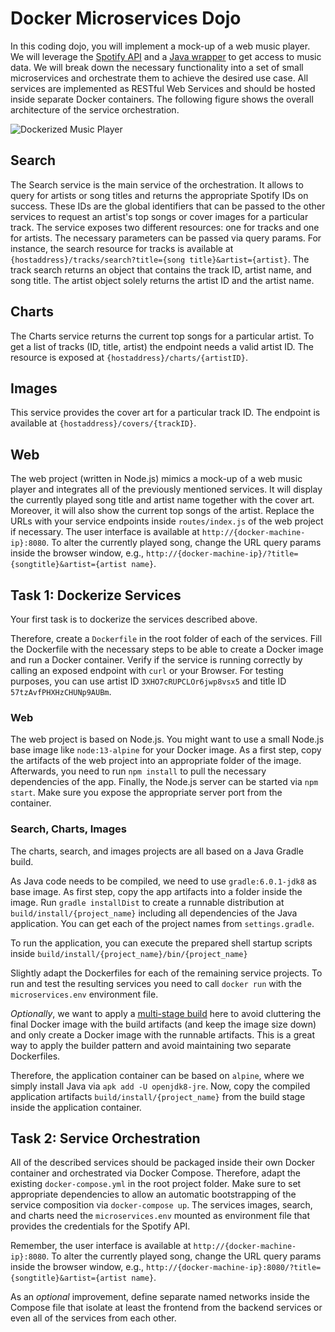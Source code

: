 # Docker Microservices Dojo

In this coding dojo, you will implement a mock-up of a web music player. We will leverage
the [Spotify API][1] and a [Java wrapper][2] to get access to music data. We will break down
the necessary functionality into a set of small microservices and orchestrate them to achieve the
desired use case. All services are implemented as RESTful Web Services and should be hosted inside
separate Docker containers. The following figure shows the overall architecture of the service
orchestration.

![Dockerized Music Player](https://github.com/stefan-kolb/docker-dojo/blob/master/architecture.png "Dockerized Music Player")

## Search

The Search service is the main service of the orchestration. It allows to query for artists or
song titles and returns the appropriate Spotify IDs on success. These IDs are the global identifiers
that can be passed to the other services to request an artist's top songs or cover images for a
particular track. The service exposes two different resources: one for tracks and one for
artists. The necessary parameters can be passed via query params. For instance, the search resource
for tracks is available at `{hostaddress}/tracks/search?title={song title}&artist={artist}`. The
track search returns an object that contains the track ID, artist name, and song title.
The artist object solely returns the artist ID and the artist name.

## Charts

The Charts service returns the current top songs for a particular artist.
To get a list of tracks (ID, title, artist) the endpoint needs a valid artist ID. The
resource is exposed at `{hostaddress}/charts/{artistID}`.

## Images

This service provides the cover art for a particular track ID. The endpoint is available at `{hostaddress}/covers/{trackID}`.

## Web

The web project (written in Node.js) mimics a mock-up of a web music player and integrates all of the previously
mentioned services. It will display the currently played song title and artist name together with
the cover art. Moreover, it will also show the current top songs of the artist.
Replace the URLs with your service endpoints inside `routes/index.js` of the web project if necessary.
The user interface is available at `http://{docker-machine-ip}:8080`.
To alter the currently played song, change the URL query params inside the browser
window, e.g., `http://{docker-machine-ip}/?title={songtitle}&artist={artist name}`.

## Task 1: Dockerize Services

Your first task is to dockerize the services described above.

Therefore, create a `Dockerfile` in the root folder of each of the services.
Fill the Dockerfile with the necessary steps to be able to create a Docker image and run a Docker container.
Verify if the service is running correctly by calling an exposed endpoint with `curl` or your Browser.
For testing purposes, you can use artist ID `3XHO7cRUPCLOr6jwp8vsx5` and title ID `57tzAvfPHXHzCHUNp9AUBm`.

### Web

The web project is based on Node.js. You might want to use a small Node.js base image like `node:13-alpine` for your Docker image.
As a first step, copy the artifacts of the web project into an appropriate folder of the image.
Afterwards, you need to run `npm install` to pull the necessary dependencies of the app.
Finally, the Node.js server can be started via `npm start`. Make sure you expose the appropriate server port from the container.

### Search, Charts, Images

The charts, search, and images projects are all based on a Java Gradle build.

As Java code needs to be compiled, we need to use `gradle:6.0.1-jdk8` as base image.
As first step, copy the app artifacts into a folder inside the image.
Run `gradle installDist` to create a runnable distribution at `build/install/{project_name}` including all dependencies of the Java application. You can get each of the project names from `settings.gradle`.

To run the application, you can execute the prepared shell startup scripts inside `build/install/{project_name}/bin/{project_name}`

Slightly adapt the Dockerfiles for each of the remaining service projects.
To run and test the resulting services you need to call `docker run` with the `microservices.env` environment file.

*Optionally*, we want to apply a [multi-stage build][3] here to avoid cluttering the final Docker image with the build artifacts (and keep the image size down) and only create a Docker image with the runnable artifacts. This is a great way to apply the builder pattern and avoid maintaining two separate Dockerfiles.

Therefore, the application container can be based on `alpine`, where we simply install Java via `apk add -U openjdk8-jre`.
Now, copy the compiled application artifacts `build/install/{project_name}` from the build stage inside the application container.


## Task 2: Service Orchestration

All of the described services should be packaged inside their own Docker
container and orchestrated via Docker Compose.
Therefore, adapt the existing `docker-compose.yml` in the root project folder.
Make sure to set appropriate dependencies to allow an automatic bootstrapping of the service composition via `docker-compose up`.
The services images, search, and charts need the `microservices.env` mounted as environment file that provides the credentials for the Spotify API.

Remember, the user interface is available at `http://{docker-machine-ip}:8080`. To alter the currently played song, change the URL query params inside the browser window, e.g., `http://{docker-machine-ip}:8080/?title={songtitle}&artist={artist name}`.

As an *optional* improvement, define separate named networks inside the Compose file that isolate at least the frontend from the backend services or even all of the services from each other.

[1]: https://developer.spotify.com/web-api/
[2]: https://github.com/thelinmichael/spotify-web-api-java
[3]: https://docs.docker.com/develop/develop-images/multistage-build/
